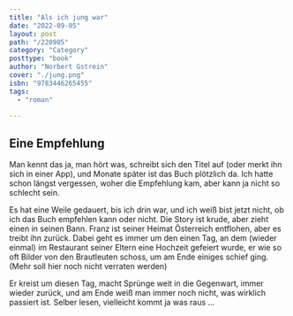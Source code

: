 ```yaml
---
title: "Als ich jung war"
date: "2022-09-05"
layout: post
path: "/220905"
category: "Category"
posttype: "book"
author: "Norbert Gstrein"
cover: "./jung.png"
isbn: "9783446265455"
tags:
  - "roman"

---
```

## Eine Empfehlung

Man kennt das ja, man hört was, schreibt sich den Titel auf (oder merkt ihn sich in einer App), und Monate später ist das Buch plötzlich da. Ich hatte schon längst vergessen, woher die Empfehlung kam, aber kann ja nicht so schlecht sein.

Es hat eine Weile gedauert, bis ich drin war, und ich weiß bist jetzt nicht, ob ich das Buch empfehlen kann oder nicht. Die Story ist krude, aber zieht einen in seinen Bann. Franz ist seiner Heimat Österreich entflohen, aber es treibt ihn zurück. Dabei geht es immer um den einen Tag, an dem (wieder einmal) im Restaurant seiner Eltern eine Hochzeit gefeiert wurde, er wie so oft Bilder von den Brautleuten schoss, um am Ende einiges schief ging. (Mehr soll hier noch nicht verraten werden)

Er kreist um diesen Tag, macht Sprünge weit in die Gegenwart, immer wieder zurück, und am Ende weiß man immer noch nicht, was wirklich passiert ist. Selber lesen, vielleicht kommt ja was raus ...